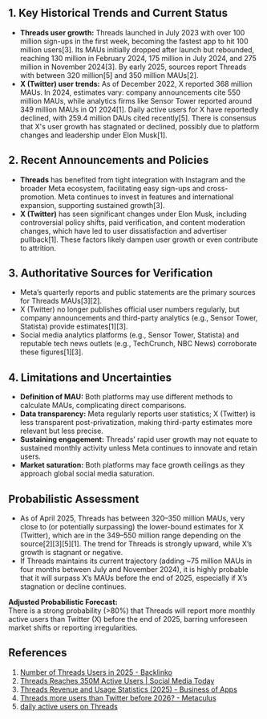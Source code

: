 ## 1. Key Historical Trends and Current Status

- **Threads user growth:** Threads launched in July 2023 with over 100 million sign-ups in the first week, becoming the fastest app to hit 100 million users[3]. Its MAUs initially dropped after launch but rebounded, reaching 130 million in February 2024, 175 million in July 2024, and 275 million in November 2024[3]. By early 2025, sources report Threads with between 320 million[5] and 350 million MAUs[2].
- **X (Twitter) user trends:** As of December 2022, X reported 368 million MAUs. In 2024, estimates vary: company announcements cite 550 million MAUs, while analytics firms like Sensor Tower reported around 349 million MAUs in Q1 2024[1]. Daily active users for X have reportedly declined, with 259.4 million DAUs cited recently[5]. There is consensus that X's user growth has stagnated or declined, possibly due to platform changes and leadership under Elon Musk[1].

## 2. Recent Announcements and Policies

- **Threads** has benefited from tight integration with Instagram and the broader Meta ecosystem, facilitating easy sign-ups and cross-promotion. Meta continues to invest in features and international expansion, supporting sustained growth[3].
- **X (Twitter)** has seen significant changes under Elon Musk, including controversial policy shifts, paid verification, and content moderation changes, which have led to user dissatisfaction and advertiser pullback[1]. These factors likely dampen user growth or even contribute to attrition.

## 3. Authoritative Sources for Verification

- Meta’s quarterly reports and public statements are the primary sources for Threads MAUs[3][2].
- X (Twitter) no longer publishes official user numbers regularly, but company announcements and third-party analytics (e.g., Sensor Tower, Statista) provide estimates[1][3].
- Social media analytics platforms (e.g., Sensor Tower, Statista) and reputable tech news outlets (e.g., TechCrunch, NBC News) corroborate these figures[1][3].

## 4. Limitations and Uncertainties

- **Definition of MAU:** Both platforms may use different methods to calculate MAUs, complicating direct comparisons.
- **Data transparency:** Meta regularly reports user statistics; X (Twitter) is less transparent post-privatization, making third-party estimates more relevant but less precise.
- **Sustaining engagement:** Threads’ rapid user growth may not equate to sustained monthly activity unless Meta continues to innovate and retain users.
- **Market saturation:** Both platforms may face growth ceilings as they approach global social media saturation.

## Probabilistic Assessment

- As of April 2025, Threads has between 320–350 million MAUs, very close to (or potentially surpassing) the lower-bound estimates for X (Twitter), which are in the 349–550 million range depending on the source[2][3][5][1]. The trend for Threads is strongly upward, while X’s growth is stagnant or negative.
- If Threads maintains its current trajectory (adding ~75 million MAUs in four months between July and November 2024), it is highly probable that it will surpass X’s MAUs before the end of 2025, especially if X’s stagnation or decline continues.

**Adjusted Probabilistic Forecast:**  
There is a strong probability (>80%) that Threads will report more monthly active users than Twitter (X) before the end of 2025, barring unforeseen market shifts or reporting irregularities.

## References
1. [Number of Threads Users in 2025 - Backlinko](https://backlinko.com/threads-users)
2. [Threads Reaches 350M Active Users | Social Media Today](https://www.socialmediatoday.com/news/threads-reaches-350-million-monthly-active-users/746828/)
3. [Threads Revenue and Usage Statistics (2025) - Business of Apps](https://www.businessofapps.com/data/threads-statistics/)
4. [Threads more users than Twitter before 2026? - Metaculus](https://www.metaculus.com/questions/17763/threads-more-users-than-twitter-before-2026/)
5. [daily active users on Threads](https://www.threads.net/tag/daily-active-users)